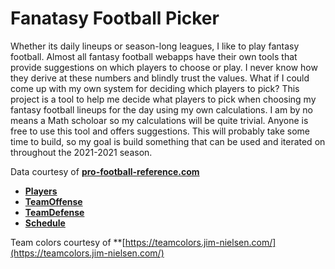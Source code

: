 # Fanatasy Football Picker
Whether its daily lineups or season-long leagues, I like to play fantasy football. Almost all fantasy football webapps have their own tools that provide suggestions on which players to choose or play. I never know how they derive at these numbers and blindly trust the values. What if I could come up with my own system for deciding which players to pick? This project is a tool to help me decide what players to pick when choosing my fantasy football lineups for the day using my own calculations. I am by no means a Math scholoar so my calculations will be quite trivial. Anyone is free to use this tool and offers suggestions. This will probably take some time to build, so my goal is build something that can be used and iterated on throughout the 2021-2021 season. 


Data courtesy of **[pro-football-reference.com](https://www.pro-football-reference.com)**

- **[Players](https://www.pro-football-reference.com/years/2020/fantasy.htm)**
- **[TeamOffense](https://www.pro-football-reference.com/years/2020/#all_team_stats)**
- **[TeamDefense](https://www.pro-football-reference.com/years/2020/opp.htm)**
- **[Schedule](https://www.pro-football-reference.com/years/2020/games.htm)**


Team colors courtesy of **[https://teamcolors.jim-nielsen.com/](https://teamcolors.jim-nielsen.com/)